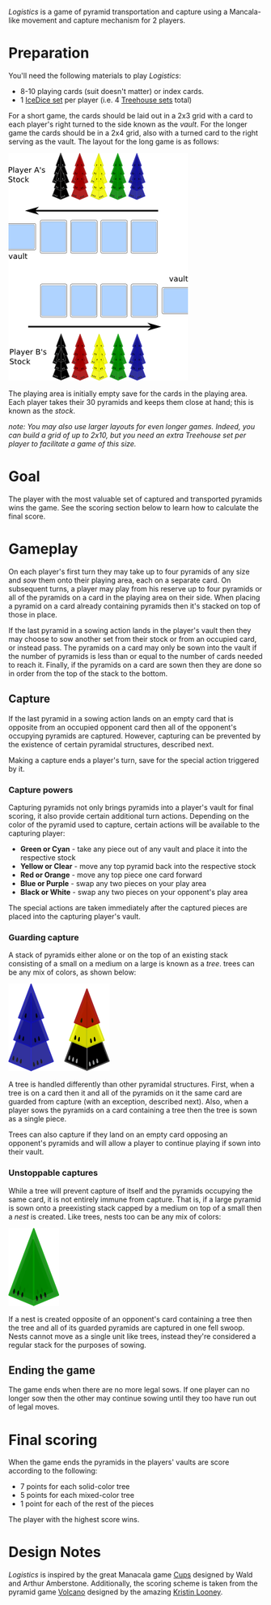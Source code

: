 *Logistics* is a game of pyramid transportation and capture using a  Mancala-like movement and capture mechanism for 2 players.

Preparation
===========

You'll need the following materials to play *Logistics*:

 * 8-10 playing cards (suit doesn't matter) or index cards.
 * 1 [IceDice set](http://www.looneylabs.com/games/icedice) per player (i.e. 4 [Treehouse sets](http://www.looneylabs.com/games/treehouse) total)
 
For a short game, the cards should be laid out in a 2x3 grid with a card to each player's right turned to the side known as the *vault*.  For the longer game the cards should be in a 2x4 grid, also with a turned card to the right serving as the vault.  The layout for the long game is as follows:

![setup](https://raw.githubusercontent.com/fogus/spiel/master/pyramidenspiel/logistics/graphics/setup.png)

The playing area is initially empty save for the cards in the playing area.  Each player takes their 30 pyramids and keeps them close at hand; this is known as the *stock*.

*note: You may also use larger layouts for even longer games.  Indeed, you can build a grid of up to 2x10, but you need an extra Treehouse set per player to facilitate a game of this size.*

Goal
====

The player with the most valuable set of captured and transported pyramids wins the game.  See the scoring section below to learn how to calculate the final score.

Gameplay
========

On each player's first turn they may take up to four pyramids of any size and *sow* them onto their playing area, each on a separate card.  On subsequent turns, a player may play from his reserve up to four pyramids or all of the pyramids on a card in the playing area on their side.  When placing a pyramid on a card already containing pyramids then it's stacked on top of those in place.

If the last pyramid in a sowing action lands in the player's vault then they may choose to sow another set from their stock or from an occupied card, or instead pass.  The pyramids on a card may only be sown into the vault if the number of pyramids is less than or equal to the number of cards needed to reach it.  Finally, if the pyramids on a card are sown then they are done so in order from the top of the stack to the bottom.

Capture
-------

If the last pyramid in a sowing action lands on an empty card that is opposite from an occupied opponent card then all of the opponent's occupying pyramids are captured.  However, capturing can be prevented by the existence of certain pyramidal structures, described next.

Making a capture ends a player's turn, save for the special action triggered by it.  

### Capture powers

Capturing pyramids not only brings pyramids into a player's vault for final scoring, it also provide certain additional turn actions.  Depending on the color of the pyramid used to capture, certain actions will be available to the capturing player:

 * **Green or Cyan** - take any piece out of any vault and 
   place it into the respective stock
 * **Yellow or Clear** - move any top pyramid back into the
   respective stock
 * **Red or Orange** - move any top piece one card forward
 * **Blue or Purple** - swap any two pieces on your play area
 * **Black or White** - swap any two pieces on your opponent's 
   play area
 
The special actions are taken immediately after the captured pieces are placed into the capturing player's vault.

### Guarding capture

A stack of pyramids either alone or on the top of an existing stack consisting of a small on a medium on a large is known as a *tree*.  trees can be any mix of colors, as shown below:

![tree](https://raw.githubusercontent.com/fogus/spiel/master/pyramidenspiel/logistics/graphics/trees.png)

A tree is handled differently than other pyramidal structures.  First, when a tree is on a card then it and all of the pyramids on it the same card are guarded from capture (with an exception, described next).  Also, when a player sows the pyramids on a card containing a tree then the tree is sown as a single piece.  

Trees can also capture if they land on an empty card opposing an opponent's pyramids and will allow a player to continue playing if sown into their vault.

### Unstoppable captures

While a tree will prevent capture of itself and the pyramids occupying the same card, it is not entirely immune from capture.  That is, if a large pyramid is sown onto a preexisting stack capped by a medium on top of a small then a *nest* is created.  Like trees, nests too can be any mix of colors:

![nest](https://raw.githubusercontent.com/fogus/spiel/master/pyramidenspiel/logistics/graphics/nest.png)

If a nest is created opposite of an opponent's card containing a tree then the tree and all of its guarded pyramids are captured in one fell swoop.  Nests cannot move as a single unit like trees, instead they're considered a regular stack for the purposes of sowing.

Ending the game
---------------

The game ends when there are no more legal sows.  If one player can no longer sow then the other may continue sowing until they too have run out of legal moves.

Final scoring
=============

When the game ends the pyramids in the players' vaults are score according to the following:

* 7 points for each solid-color tree
* 5 points for each mixed-color tree
* 1 point for each of the rest of the pieces

The player with the highest score wins.

Design Notes
============

*Logistics* is inspired by the great Manacala game [Cups](http://boardgamegeek.com/boardgame/19916/cups) designed by Wald and Arthur Amberstone.  Additionally, the scoring scheme is taken from the pyramid game [Volcano](http://www.wunderland.com/WTS/Kristin/Games/Volcano.html) designed by the amazing [Kristin Looney](http://wunderland.com/WTS/Kristin/Kristin.html).

